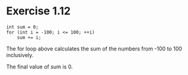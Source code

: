 Exercise 1.12
=============

    int sum = 0;
    for (int i = -100; i <= 100; ++i)
        sum += i;

The for loop above calculates the sum of the numbers from -100 to 100 inclusively.

The final value of sum is 0.


